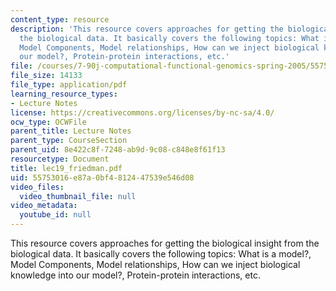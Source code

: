 ```yaml
---
content_type: resource
description: 'This resource covers approaches for getting the biological insight from
  the biological data. It basically covers the following topics: What is a model?,
  Model Components, Model relationships, How can we inject biological knowledge into
  our model?, Protein-protein interactions, etc.'
file: /courses/7-90j-computational-functional-genomics-spring-2005/55753016e87a0bf4812447539e546d08_lec19_friedman.pdf
file_size: 14133
file_type: application/pdf
learning_resource_types:
- Lecture Notes
license: https://creativecommons.org/licenses/by-nc-sa/4.0/
ocw_type: OCWFile
parent_title: Lecture Notes
parent_type: CourseSection
parent_uid: 8e422c8f-7248-ab9d-9c08-c848e8f61f13
resourcetype: Document
title: lec19_friedman.pdf
uid: 55753016-e87a-0bf4-8124-47539e546d08
video_files:
  video_thumbnail_file: null
video_metadata:
  youtube_id: null
---
```

This resource covers approaches for getting the biological insight from the biological data. It basically covers the following topics: What is a model?, Model Components, Model relationships, How can we inject biological knowledge into our model?, Protein-protein interactions, etc.